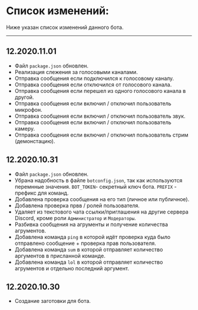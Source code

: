 # Список изменений:
Ниже указан список изменений данного бота.
***
## 12.2020.11.01
* Файл `package.json` обновлен.
* Реализация слежения за голосовыми каналами.
* Отправка сообщения если подключился к голосовому каналу.
* Отправка сообщения если отключился от голосового канала.
* Отправка сообщения если перешел из одного голосового канала в другой.
* Отправка сообщения если включил / отключил пользователь микрофон.
* Отправка сообщения если включил / отключил пользователь звук.
* Отправка сообщения если включил / отключил пользователь камеру.
* Отправка сообщения если включил / отключил пользователь стрим (демонстацию).

## 12.2020.10.31
* Файл `package.json` обновлен.
* Убрана надобность в файле `botconfig.json`, так как используются перемнные значения. `BOT_TOKEN`- секретный ключ бота. `PREFIX` - префикс для команд.
* Добавлена проверка сообщения на его тип (личное или публичное).
* Добавлена проверка првв / ролей пользователя.
* Удаляет из текстового чата ссылки/приглашения на другие сервера Discord, кроме роли `Администратор` и `Модераторы`.
* Разбивка сообщения на агрументы и получение количества агрументов.
* Добавлена команда `ping` в которой идёт проверка куда было отправлено сообщение + проверка прав пользователя.
* Добавлена команда `sum` в которой отправляет количество аргументов в присланной команде.
* Добавлена команда `lol` в которой отправляет количество агрументов и отдельно последний аргумент.


## 12.2020.10.30
* Создание заготовки для бота.
